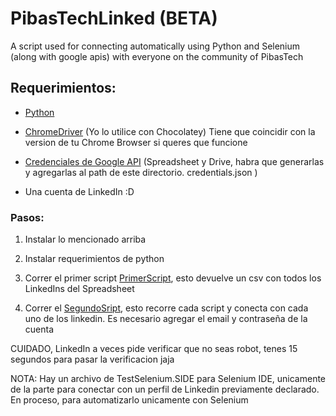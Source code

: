 
# PibasTechLinked (BETA)
A script used for connecting automatically using Python and Selenium (along with google apis) with everyone on the community of PibasTech 



 ## Requerimientos:

 - [Python](https://www.python.org)
 - [ChromeDriver](https://community.chocolatey.org/packages/chromedriver) (Yo lo utilice con Chocolatey) 
  Tiene que coincidir con la version de tu Chrome Browser si queres que funcione
 - [Credenciales de Google API](https://console.cloud.google.com/apis/) (Spreadsheet y Drive, habra que generarlas y agregarlas al path de este directorio. credentials.json )
 
 - Una cuenta de LinkedIn :D


 ### Pasos:

 1. Instalar lo mencionado arriba
 2. Instalar requerimientos de python 
 3. Correr el primer script [PrimerScript](./gettingMails.py), esto devuelve un csv con todos los LinkedIns del Spreadsheet

 4. Correr el [SegundoSript](./partSelenium.py), esto recorre cada script y conecta con cada uno de los linkedin. Es necesario agregar el email y contraseña de la cuenta

 CUIDADO, LinkedIn a veces pide verificar que no seas robot, tenes 15 segundos para pasar la verificacion jaja


NOTA: Hay un archivo de TestSelenium.SIDE para Selenium IDE, unicamente de la parte para conectar con un perfil de Linkedin previamente declarado. En proceso, para automatizarlo unicamente con Selenium
